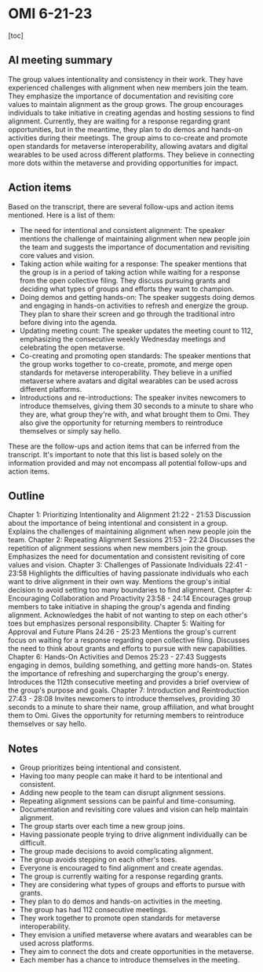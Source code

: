 # OMI 6-21-23

[toc]


## AI meeting summary

The group values intentionality and consistency in their work. They have experienced challenges with alignment when new members join the team. They emphasize the importance of documentation and revisiting core values to maintain alignment as the group grows. The group encourages individuals to take initiative in creating agendas and hosting sessions to find alignment. Currently, they are waiting for a response regarding grant opportunities, but in the meantime, they plan to do demos and hands-on activities during their meetings. The group aims to co-create and promote open standards for metaverse interoperability, allowing avatars and digital wearables to be used across different platforms. They believe in connecting more dots within the metaverse and providing opportunities for impact.

## Action items
Based on the transcript, there are several follow-ups and action items mentioned. Here is a list of them:

- The need for intentional and consistent alignment: The speaker mentions the challenge of maintaining alignment when new people join the team and suggests the importance of documentation and revisiting core values and vision.
- Taking action while waiting for a response: The speaker mentions that the group is in a period of taking action while waiting for a response from the open collective filing. They discuss pursuing grants and deciding what types of groups and efforts they want to champion.
- Doing demos and getting hands-on: The speaker suggests doing demos and engaging in hands-on activities to refresh and energize the group. They plan to share their screen and go through the traditional intro before diving into the agenda.
- Updating meeting count: The speaker updates the meeting count to 112, emphasizing the consecutive weekly Wednesday meetings and celebrating the open metaverse.
- Co-creating and promoting open standards: The speaker mentions that the group works together to co-create, promote, and merge open standards for metaverse interoperability. They believe in a unified metaverse where avatars and digital wearables can be used across different platforms.
- Introductions and re-introductions: The speaker invites newcomers to introduce themselves, giving them 30 seconds to a minute to share who they are, what group they're with, and what brought them to Omi. They also give the opportunity for returning members to reintroduce themselves or simply say hello.

These are the follow-ups and action items that can be inferred from the transcript. It's important to note that this list is based solely on the information provided and may not encompass all potential follow-ups and action items.

## Outline
Chapter 1: Prioritizing Intentionality and Alignment
21:22 - 21:53
Discussion about the importance of being intentional and consistent in a group.
Explains the challenges of maintaining alignment when new people join the team.
Chapter 2: Repeating Alignment Sessions
21:53 - 22:24
Discusses the repetition of alignment sessions when new members join the group.
Emphasizes the need for documentation and consistent revisiting of core values and vision.
Chapter 3: Challenges of Passionate Individuals
22:41 - 23:58
Highlights the difficulties of having passionate individuals who each want to drive alignment in their own way.
Mentions the group's initial decision to avoid setting too many boundaries to find alignment.
Chapter 4: Encouraging Collaboration and Proactivity
23:58 - 24:14
Encourages group members to take initiative in shaping the group's agenda and finding alignment.
Acknowledges the habit of not wanting to step on each other's toes but emphasizes personal responsibility.
Chapter 5: Waiting for Approval and Future Plans
24:26 - 25:23
Mentions the group's current focus on waiting for a response regarding open collective filing.
Discusses the need to think about grants and efforts to pursue with new capabilities.
Chapter 6: Hands-On Activities and Demos
25:23 - 27:43
Suggests engaging in demos, building something, and getting more hands-on.
States the importance of refreshing and supercharging the group's energy.
Introduces the 112th consecutive meeting and provides a brief overview of the group's purpose and goals.
Chapter 7: Introduction and Reintroduction
27:43 - 28:08
Invites newcomers to introduce themselves, providing 30 seconds to a minute to share their name, group affiliation, and what brought them to Omi.
Gives the opportunity for returning members to reintroduce themselves or say hello.

## Notes
- Group prioritizes being intentional and consistent.
- Having too many people can make it hard to be intentional and consistent.
- Adding new people to the team can disrupt alignment sessions.
- Repeating alignment sessions can be painful and time-consuming.
- Documentation and revisiting core values and vision can help maintain alignment.
- The group starts over each time a new group joins.
- Having passionate people trying to drive alignment individually can be difficult.
- The group made decisions to avoid complicating alignment.
- The group avoids stepping on each other's toes.
- Everyone is encouraged to find alignment and create agendas.
- The group is currently waiting for a response regarding grants.
- They are considering what types of groups and efforts to pursue with grants.
- They plan to do demos and hands-on activities in the meeting.
- The group has had 112 consecutive meetings.
- They work together to promote open standards for metaverse interoperability.
- They envision a unified metaverse where avatars and wearables can be used across platforms.
- They aim to connect the dots and create opportunities in the metaverse.
- Each member has a chance to introduce themselves in the meeting.